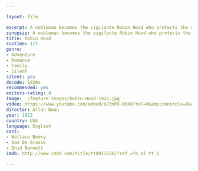 ```yaml
---

layout: film

excerpt: A nobleman becomes the vigilante Robin Hood who protects the oppressed English people from the tyrannical Prince John.
synopsis: A nobleman becomes the vigilante Robin Hood who protects the oppressed English people from the tyrannical Prince John.
title: Robin Hood
runtime: 117
genre:
- Adventure
- Romance
- Family
- Silent
silent: yes
decade: 1920s
recommended: yes
editors-rating: 4
image:  /feature-images/Robin-Hood-1922.jpg
video: https://www.youtube.com/embed/x73nPX-06X8?rel=0&amp;controls=0&amp;showinfo=0
director: Allan Dwan  
year: 1922
country: USA
language: English
cast:
- Wallace Beery
- Sam De Grasse
- Enid Bennett 
imdb: http://www.imdb.com/title/tt0013556/?ref_=fn_al_tt_1

--- 
```

